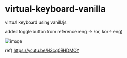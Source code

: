 # virtual-keyboard-vanilla
virtual keyboard using vanillajs

added toggle button from reference (eng -> kor, kor-> eng)

![image](https://user-images.githubusercontent.com/6898137/84772771-63e5e000-b016-11ea-926e-53daf679475e.png)

ref) https://youtu.be/N3cq0BHDMOY
